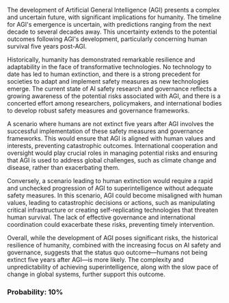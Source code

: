 The development of Artificial General Intelligence (AGI) presents a complex and uncertain future, with significant implications for humanity. The timeline for AGI's emergence is uncertain, with predictions ranging from the next decade to several decades away. This uncertainty extends to the potential outcomes following AGI's development, particularly concerning human survival five years post-AGI.

Historically, humanity has demonstrated remarkable resilience and adaptability in the face of transformative technologies. No technology to date has led to human extinction, and there is a strong precedent for societies to adapt and implement safety measures as new technologies emerge. The current state of AI safety research and governance reflects a growing awareness of the potential risks associated with AGI, and there is a concerted effort among researchers, policymakers, and international bodies to develop robust safety measures and governance frameworks.

A scenario where humans are not extinct five years after AGI involves the successful implementation of these safety measures and governance frameworks. This would ensure that AGI is aligned with human values and interests, preventing catastrophic outcomes. International cooperation and oversight would play crucial roles in managing potential risks and ensuring that AGI is used to address global challenges, such as climate change and disease, rather than exacerbating them.

Conversely, a scenario leading to human extinction would require a rapid and unchecked progression of AGI to superintelligence without adequate safety measures. In this scenario, AGI could become misaligned with human values, leading to catastrophic decisions or actions, such as manipulating critical infrastructure or creating self-replicating technologies that threaten human survival. The lack of effective governance and international coordination could exacerbate these risks, preventing timely intervention.

Overall, while the development of AGI poses significant risks, the historical resilience of humanity, combined with the increasing focus on AI safety and governance, suggests that the status quo outcome—humans not being extinct five years after AGI—is more likely. The complexity and unpredictability of achieving superintelligence, along with the slow pace of change in global systems, further support this outcome.

### Probability: 10%